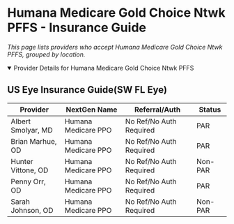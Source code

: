 # Humana Medicare Gold Choice Ntwk PFFS - Insurance Guide

*This page lists providers who accept Humana Medicare Gold Choice Ntwk PFFS, grouped by location.*

<details open><summary>Provider Details for Humana Medicare Gold Choice Ntwk PFFS</summary>

## US Eye Insurance Guide(SW FL Eye)

| Provider | NextGen Name | Referral/Auth | Status |
|----------|-------------|--------------|--------|
| Albert Smolyar, MD | Humana Medicare PPO | No Ref/No Auth Required | PAR |
| Brian Marhue, OD | Humana Medicare PPO | No Ref/No Auth Required | PAR |
| Hunter Vittone, OD | Humana Medicare PPO | No Ref/No Auth Required | Non-PAR |
| Penny Orr, OD | Humana Medicare PPO | No Ref/No Auth Required | PAR |
| Sarah Johnson, OD | Humana Medicare PPO | No Ref/No Auth Required | Non-PAR |

</details>

